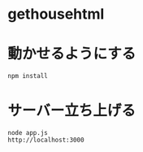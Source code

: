 # gethousehtml


# 動かせるようにする
```
npm install
```

# サーバー立ち上げる
```
node app.js
http://localhost:3000
```